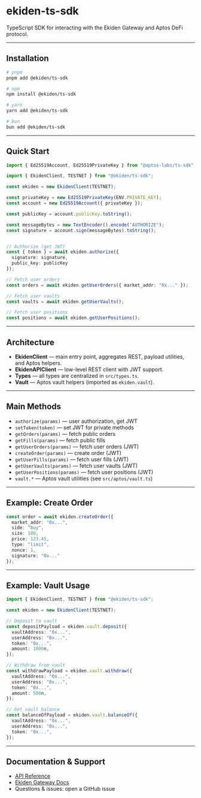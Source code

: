 # ekiden-ts-sdk

TypeScript SDK for interacting with the Ekiden Gateway and Aptos DeFi protocol.

---

## Installation

```sh
# pnpm
pnpm add @ekiden/ts-sdk

# npm
npm install @ekiden/ts-sdk

# yarn
yarn add @ekiden/ts-sdk

# bun
bun add @ekiden/ts-sdk
```

---

## Quick Start

```ts
import { Ed25519Account, Ed25519PrivateKey } from "@aptos-labs/ts-sdk";

import { EkidenClient, TESTNET } from "@ekiden/ts-sdk";

const ekiden = new EkidenClient(TESTNET);

const privateKey = new Ed25519PrivateKey(ENV.PRIVATE_KEY);
const account = new Ed25519Account({ privateKey });

const publicKey = account.publicKey.toString();

const messageBytes = new TextEncoder().encode("AUTHORIZE");
const signature = account.sign(messageBytes).toString();


// Authorize (get JWT)
const { token } = await ekiden.authorize({
  signature: signature,
  public_key: publicKey
});

// Fetch user orders
const orders = await ekiden.getUserOrders({ market_addr: "0x..." });

// Fetch user vaults
const vaults = await ekiden.getUserVaults();

// Fetch user positions
const positions = await ekiden.getUserPositions();
```

---

## Architecture

- **EkidenClient** — main entry point, aggregates REST, payload utilities, and Aptos helpers.
- **EkidenAPIClient** — low-level REST client with JWT support.
- **Types** — all types are centralized in `src/types.ts`.
- **Vault** — Aptos vault helpers (imported as `ekiden.vault`).

---

## Main Methods

- `authorize(params)` — user authorization, get JWT
- `setToken(token)` — set JWT for private methods
- `getOrders(params)` — fetch public orders
- `getFills(params)` — fetch public fills
- `getUserOrders(params)` — fetch user orders (JWT)
- `createOrder(params)` — create order (JWT)
- `getUserFills(params)` — fetch user fills (JWT)
- `getUserVaults(params)` — fetch user vaults (JWT)
- `getUserPositions(params)` — fetch user positions (JWT)
- `vault.*` — Aptos vault utilities (see `src/aptos/vault.ts`)

---

## Example: Create Order

```ts
const order = await ekiden.createOrder({
  market_addr: "0x...",
  side: "buy",
  size: 100,
  price: 123.45,
  type: "limit",
  nonce: 1,
  signature: "0x..."
});
```

---

## Example: Vault Usage

```ts
import { EkidenClient, TESTNET } from "@ekiden/ts-sdk";

const ekiden = new EkidenClient(TESTNET);

// Deposit to vault
const depositPayload = ekiden.vault.deposit({
  vaultAddress: "0x...",
  userAddress: "0x...",
  token: "0x...",
  amount: 1000n,
});

// Withdraw from vault
const withdrawPayload = ekiden.vault.withdraw({
  vaultAddress: "0x...",
  userAddress: "0x...",
  token: "0x...",
  amount: 500n,
});

// Get vault balance
const balanceOfPayload = ekiden.vault.balanceOf({
  vaultAddress: "0x...",
  userAddress: "0x...",
  token: "0x...",
});
```

---

## Documentation & Support

- [API Reference](https://github.com/ekidenfi/ekiden-ts-sdk)
- [Ekiden Gateway Docs](https://docs.ekiden.fi)
- Questions & issues: open a GitHub issue
